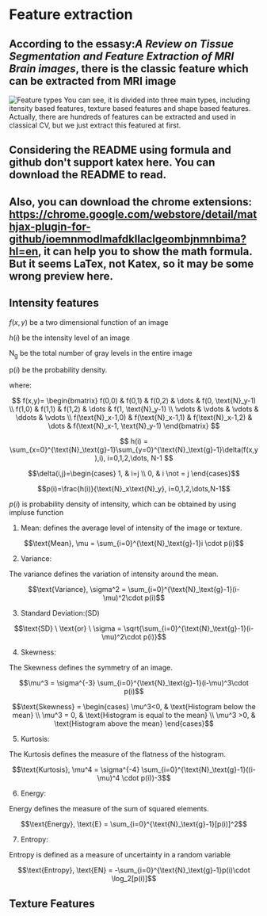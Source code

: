 # Feature extraction

## According to the essasy:*A Review on Tissue Segmentation and Feature Extraction of MRI Brain images*, there is the classic feature which can be extracted from MRI image
![Feature types](https://www.notion.so/image/https%3A%2F%2Fs3-us-west-2.amazonaws.com%2Fsecure.notion-static.com%2F0329981e-d358-4778-a8c2-a3272260699c%2FScreenshot_from_2021-11-30_14-13-59.png?table=block&id=570c4c2a-00ec-42c2-babc-86351a3291cd&spaceId=e0cb3551-7dbe-4f03-a44f-f7d9328ecd4f&width=1900&userId=80c81d2c-5396-4c72-be40-5220dd79ce33&cache=v2)
You can see, it is divided into three main types, including itensity based features, texture based features and shape based features. Actually, there are hundreds of features can be extracted and used in classical CV, but we just extract this featured at first.


## Considering the README using formula and github don't support katex here. You can download the README to read.
## Also, you can download the chrome extensions: https://chrome.google.com/webstore/detail/mathjax-plugin-for-github/ioemnmodlmafdkllaclgeombjnmnbima?hl=en, it can help you to show the math formula. But it seems LaTex, not Katex, so it may be some wrong preview here.

## Intensity features

$f(x,y)$ be a two dimensional function of an image

$h(i)$ be the intensity level of an image

$\text{N}_\text{g}$ be the total number of gray levels in the entire image

$\text{p}(i)$  be the probability density.

where:

$$
f(x,y)=
\begin{bmatrix}
    f(0,0) & f(0,1) & f(0,2) & \dots &  f(0, \text{N}_y-1) \\
    f(1,0) & f(1,1) & f(1,2) & \dots &  f(1, \text{N}_y-1) \\
    \vdots & \vdots & \vdots & \ddots & \vdots \\
    f(\text{N}_x-1,0) & f(\text{N}_x-1,1) & f(\text{N}_x-1,2) & \dots &  f(\text{N}_x-1, \text{N}_y-1)
\end{bmatrix}
$$

$$
h(i) = \sum_{x=0}^{\text{N}_\text{g}-1}\sum_{y=0}^{\text{N}_\text{g}-1}\delta(f(x,y),i), i=0,1,2,\dots, N-1
$$

$$\delta(i,j)=\begin{cases}
1, & i=j \\
0, & i \not = j
\end{cases}$$

$$p(i)=\frac{h(i)}{\text{N}_x\text{N}_y}, i=0,1,2,\dots,N-1$$

$p(i)$ is probability density of intensity, which can be obtained by using impluse function

1) Mean: defines the average level of intensity of the image or texture.

$$\text{Mean}, \mu = \sum_{i=0}^{\text{N}_\text{g}-1}i \cdot p(i)$$

2) Variance:

The variance defines the variation of intensity around the mean.

$$\text{Variance}, \sigma^2 = \sum_{i=0}^{\text{N}_\text{g}-1}(i-\mu)^2\cdot p(i)$$

3) Standard Deviation:(SD)

$$\text{SD} \ \text{or} \ \sigma = \sqrt{\sum_{i=0}^{\text{N}_\text{g}-1}(i-\mu)^2\cdot p(i)}$$

4) Skewness:

The Skewness defines the symmetry of an image.

$$\mu^3 = \sigma^{-3} \sum_{i=0}^{\text{N}_\text{g}-1}(i-\mu)^3\cdot p(i)$$

$$\text{Skewness} = \begin{cases}
\mu^3<0, & \text{Histogram below the mean} \\
\mu^3 = 0, & \text{Histogram is equal to the mean} \\
\mu^3 >0, & \text{Histogram above the mean}
\end{cases}$$

5) Kurtosis:

The Kurtosis defines the measure of the flatness of the histogram.

$$\text{Kurtosis}, \mu^4 = \sigma^{-4} \sum_{i=0}^{\text{N}_\text{g}-1}((i-\mu)^4 \cdot p(i))-3$$

6) Energy:

Energy defines the measure of the sum of squared elements.

$$\text{Energy}, \text{E} = \sum_{i=0}^{\text{N}_\text{g}-1}[p(i)]^2$$

7) Entropy:

Entropy is defined as a measure of uncertainty in a random variable

$$\text{Entropy}, \text{EN} = -\sum_{i=0}^{\text{N}_\text{g}-1}p(i)\cdot \log_2[p(i)]$$

## Texture Features

